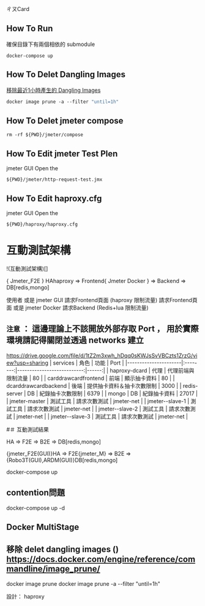 ㄔㄡCard

## How To Run
確保目錄下有兩個相依的 submodule
```shell
docker-compose up 
```

## How To Delet Dangling Images
[移除最近1小時產生的 Dangling Images](https://docs.docker.com/engine/reference/commandline/image_prune/)
```dockerfile
docker image prune -a --filter "until=1h"
```

## How To Delet jmeter compose
```shell
rm -rf ${PWD}/jmeter/compose
```
## How To Edit jmeter Test Plen
jmeter GUI Open the
```shell
${PWD}/jmeter/http-request-test.jmx
```

## How To Edit haproxy.cfg
jmeter GUI Open the
```shell
${PWD}/haproxy/haproxy.cfg
```
# 互動測試架構

!(互動測試架構)[]

{ Jmeter_F2E } HAhaproxy => Frontend{ Jmeter Docker } => Backend => DB[redis,mongo]

使用者 或是 jmeter GUI 請求Frontend頁面 (haproxy 限制流量)
請求Frontend頁面 或是 jmeter Docker 請求Backend (Redis+lua 限制流量)

## `注意` ： 這邊理論上不該開放外部存取 Port ， 用於實際環境請記得關閉並透過 networks 建立



https://drive.google.com/file/d/1tZ2m3xwh_hDqq0sKWJsSvVBCzts1ZrzG/view?usp=sharing
| services             |   角色   |                       功能 |  Port |
|----------------------|:--------:|---------------------------:|------:|
| haproxy-dcard        |   代理   |         代理前端與限制流量 |    80 |
| carddrawcardfrontend |   前端   |               顯示抽卡資料 |    80 |
| dcarddrawcardbackend |   後端   | 提供抽卡資料＆抽卡次數限制 |  3000 |
| redis-server         |    DB    |           紀錄抽卡次數限制 |  6379 |
| mongo                |    DB    |               紀錄抽卡資料 | 27017 |
| jmeter-master        | 測試工具 |               請求次數測試 |  jmeter-net |
| jmeter--slave-1      | 測試工具 |               請求次數測試 | jmeter-net |
| jmeter--slave-2      | 測試工具 |               請求次數測試 | jmeter-net |
| jmeter--slave-3      | 測試工具 |               請求次數測試 | jmeter-net |




#＃ 互動測試結果






HA => F2E => B2E => DB[redis,mongo]



{jmeter_F2E(GUI)}HA => F2E{jmeter_M} => B2E => {Robo3T(GUI),ARDM(GUI)}DB[redis,mongo]




docker-compose up


## contention問題


docker-compose up -d
## Docker MultiStage 

## 移除 delet dangling images (<nan>) https://docs.docker.com/engine/reference/commandline/image_prune/
docker image prune
docker image prune -a --filter "until=1h"



設計：
haproxy